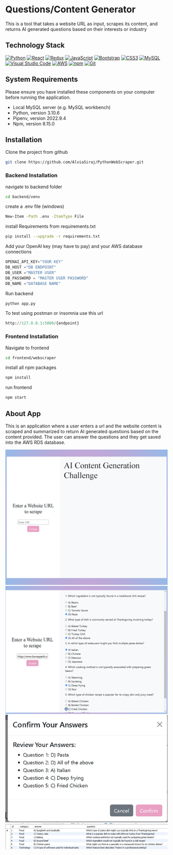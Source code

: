 # Questions/Content Generator

This is a tool that takes a website URL as input, scrapes its content, and returns AI generated questions based on their interests or industry

## Technology Stack

<a href="https://www.python.org/" title="Python"><img src="https://github.com/get-icon/geticon/raw/master/icons/python.svg" alt="Python" width="21px" height="21px"></a>
<a href="https://reactjs.org/" title="React"><img src="https://github.com/get-icon/geticon/raw/master/icons/react.svg" alt="React" width="21px" height="21px"></a>
<a href="https://redux.js.org/" title="Redux"><img src="https://github.com/get-icon/geticon/raw/master/icons/redux.svg" alt="Redux" width="21px" height="21px"></a>
<a href="https://developer.mozilla.org/en-US/docs/Web/JavaScript" title="JavaScript"><img src="https://github.com/get-icon/geticon/raw/master/icons/javascript.svg" alt="JavaScript" width="21px" height="21px"></a>
<a href="https://getbootstrap.com/" title="Bootstrap"><img src="https://github.com/get-icon/geticon/raw/master/icons/bootstrap.svg" alt="Bootstrap" width="21px" height="21px"></a>
<a href="https://www.w3.org/TR/CSS/" title="CSS3"><img src="https://github.com/get-icon/geticon/raw/master/icons/css-3.svg" alt="CSS3" width="21px" height="21px"></a>
<a href="https://dev.mysql.com/" title="MySQL"><img src="https://github.com/get-icon/geticon/raw/master/icons/mysql.svg" alt="MySQL" width="21px" height="21px"></a>
<a href="https://code.visualstudio.com/" title="Visual Studio Code"><img src="https://github.com/get-icon/geticon/raw/master/icons/visual-studio-code.svg" alt="Visual Studio Code" width="21px" height="21px"></a>
<a href="https://aws.amazon.com/" title="AWS"><img src="https://github.com/get-icon/geticon/raw/master/icons/aws.svg" alt="AWS" width="21px" height="21px"></a>
<a href="https://www.npmjs.com/" title="npm"><img src="https://github.com/get-icon/geticon/raw/master/icons/npm.svg" alt="npm" width="21px" height="21px"></a>
<a href="https://git-scm.com/" title="Git"><img src="https://github.com/get-icon/geticon/raw/master/icons/git-icon.svg" alt="Git" width="21px" height="21px"></a>

## System Requirements

Please ensure you have installed these components on your computer before running the application.

- Local MySQL server (e.g. MySQL workbench)
- Python, version 3.10.6
- Pipenv, version 2022.9.4
- Npm, version 8.15.0

## Installation

Clone the project from github

```bash
git clone https://github.com/AlviaSiraj/PythonWebScraper.git
```

### Backend Installation

navigate to backend folder

```bash
cd backend/venv
```

create a .env file
(windows)

```bash
New-Item -Path .env -ItemType File
```

install Requirements from requirements.txt

```bash
pip install --upgrade -r requirements.txt
```

Add your OpenAI key (may have to pay) and your AWS database connections

```python
OPENAI_API_KEY="YOUR KEY"
DB_HOST ="DB ENDPOINT"
DB_USER ="MASTER USER"
DB_PASSWORD = "MASTER USER PASSWORD"
DB_NAME ="DATABASE NAME"
```

Run backend

```bash
python app.py
```

To test using postman or insomnia use this url

```python
http://127.0.0.1:5000/{endpoint}
```

### Frontend Installation

Navigate to frontend

```bash
cd frontend/webscraper
```

install all npm packages

```bash
npm install
```

run frontend

```bash
npm start
```

## About App

This is an application where a user enters a url and the website content is scraped and summarized to return AI generated questions based on the content provided. The user can answer the questions and they get saved into the AWS RDS database.

![Example Screenshot](/frontend/webscraper/images/project_capture1.png)
![Example Screenshot](/frontend/webscraper/images/project_capture2.png)
![Example Screenshot](/frontend/webscraper/images/project_capture3.png)
![Example Screenshot](/frontend/webscraper/images/project_capture4.png)
